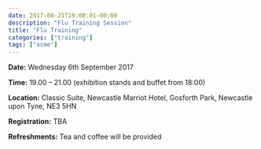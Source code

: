 ```yaml
---
date: 2017-08-21T19:00:01-00:00
description: "Flu Training Session"
title: "Flu Training"
categories: ["training"]
tags: ["acme"]
---
```


<b>Date:</b> Wednesday 6th September 2017

<b>Time:</b> 19.00 – 21.00 (exhibition stands and buffet from 18:00)

<b>Location:</b> Classic Suite, Newcastle Marriot Hotel, Gosforth Park, Newcastle upon Tyne, NE3 5HN

<b>Registration:</b> TBA

<b>Refreshments:</b> Tea and coffee will be provided
